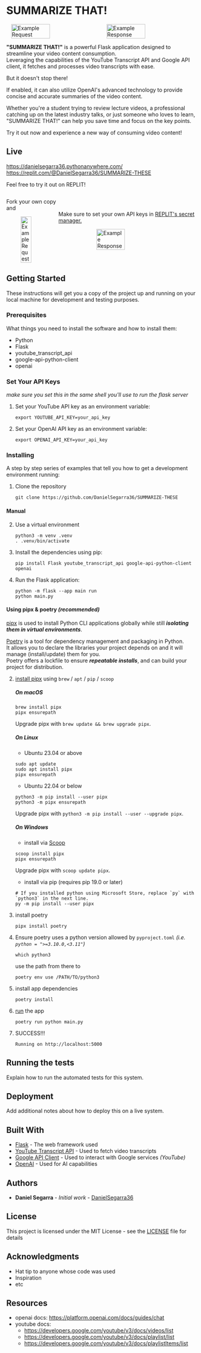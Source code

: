 # SUMMARIZE THAT!

<!-- <div style="display: flex; justify-content: space-around;">
   <img src="/static/exampleRequest.png" alt="Example Request" width="45%">
   <img src="/static/exampleResponse.png" alt="Example Response" width="45%">
</div> -->

<!-- add image in mardown-->
<!-- ![Example Request](/static/exampleRequest.png)
![Example Response](/static/exampleResponse.png) -->

<div style="display: flex; justify-content: space-around; align-items: center;">
   <img src="./static/assets/exampleRequest.png" alt="Example Request" width="45%">
   <img src="./static/assets/exampleResponse.png" alt="Example Response" width="45%">
</div>

**"SUMMARIZE THAT!"** is a powerful Flask application designed to streamline your video content consumption.  
Leveraging the capabilities of the YouTube Transcript API and Google API client, it fetches and processes video transcripts with ease.

But it doesn't stop there!

If enabled, it can also utilize OpenAI's advanced technology to provide concise and accurate summaries of the video content.

Whether you're a student trying to review lecture videos, a professional catching up on the latest industry talks, or just someone who loves to learn, "SUMMARIZE THAT!" can help you save time and focus on the key points.

Try it out now and experience a new way of consuming video content!

## Live

https://danielsegarra36.pythonanywhere.com/  
https://replit.com/@DanielSegarra36/SUMMARIZE-THESE

Feel free to try it out on REPLIT!

<div style="display: flex; justify-content: space-around; align-items: center;">
   <div style="display: flex; flex-direction: column; justify-content: space-around; align-items: center;">
      <p style="display: inline;">Fork your own copy and</p>
      <img style="display: inline;" src="./static/assets/replitFork.png" alt="Example Request" width="45%">
   </div>
   <div style="display: flex; flex-direction: column; justify-content: space-around; align-items: center;">
      <p style="display: inline;">Make sure to set your own API keys in <a href="https://docs.replit.com/programming-ide/workspace-features/secrets">REPLIT's secret manager.</a></p>
      <img style="display: inline;" src="./static/assets/replitSecrets.png" alt="Example Response" width="45%">
   </div>
</div>

## Getting Started

These instructions will get you a copy of the project up and running on your local machine for development and testing purposes.

### Prerequisites

What things you need to install the software and how to install them:

- Python
- Flask
- youtube_transcript_api
- google-api-python-client
- openai

### Set Your API Keys

_make sure you set this in the same shell you'll use to run the flask server_

1. Set your YouTube API key as an environment variable:
   ```
   export YOUTUBE_API_KEY=your_api_key
   ```
2. Set your OpenAI API key as an environment variable:
   ```
   export OPENAI_API_KEY=your_api_key
   ```

### Installing

A step by step series of examples that tell you how to get a development environment running:

1. Clone the repository
   ```
   git clone https://github.com/DanielSegarra36/SUMMARIZE-THESE
   ```

#### Manual

2. Use a virtual environment
   ```
   python3 -m venv .venv
   . .venv/bin/activate
   ```
3. Install the dependencies using pip:
   ```
   pip install Flask youtube_transcript_api google-api-python-client openai
   ```
4. Run the Flask application:
   ```
   python -m flask --app main run
   python main.py
   ```

#### Using pipx & poetry _(recommended)_

[pipx](https://github.com/pypa/pipx#on-macos) is used to install Python CLI applications globally while still **_isolating them in virtual environments_**.

[Poetry](https://python-poetry.org/docs/#installation) is a tool for dependency management and packaging in Python.  
It allows you to declare the libraries your project depends on and it will manage (install/update) them for you.  
Poetry offers a lockfile to ensure **_repeatable installs_**, and can build your project for distribution.

2. [install pipx](https://github.com/pypa/pipx#install-pipx) using `brew` / `apt` / `pip` / `scoop`

   ##### On macOS

   ```
   brew install pipx
   pipx ensurepath
   ```

   Upgrade pipx with `brew update && brew upgrade pipx`.

   ##### On Linux

   - Ubuntu 23.04 or above

   ```
   sudo apt update
   sudo apt install pipx
   pipx ensurepath
   ```

   - Ubuntu 22.04 or below

   ```
   python3 -m pip install --user pipx
   python3 -m pipx ensurepath
   ```

   Upgrade pipx with `python3 -m pip install --user --upgrade pipx`.

   ##### On Windows

   - install via [Scoop](https://scoop.sh/)

   ```
   scoop install pipx
   pipx ensurepath
   ```

   Upgrade pipx with `scoop update pipx`.

   - install via pip (requires pip 19.0 or later)

   ```
   # If you installed python using Microsoft Store, replace `py` with `python3` in the next line.
   py -m pip install --user pipx
   ```

3. install poetry

   ```
   pipx install poetry
   ```

4. Ensure poetry uses a python version allowed by `pyproject.toml` _(i.e. `python = ">=3.10.0,<3.11"`)_

   ```
   which python3
   ```

   use the path from there to

   ```
   poetry env use /PATH/TO/python3
   ```

5. install app dependencies

   ```
   poetry install
   ```

6. [run](https://python-poetry.org/docs/basic-usage/#using-poetry-run) the app

   ```
   poetry run python main.py
   ```

7. SUCCESS!!!

   ```
   Running on http://localhost:5000
   ```

## Running the tests

Explain how to run the automated tests for this system.

## Deployment

Add additional notes about how to deploy this on a live system.

## Built With

- [Flask](http://flask.pocoo.org/) - The web framework used
- [YouTube Transcript API](https://github.com/jdepoix/youtube-transcript-api) - Used to fetch video transcripts
- [Google API Client](https://developers.google.com/api-client-library/python/) - Used to interact with Google services _(YouTube)_
- [OpenAI](https://openai.com/) - Used for AI capabilities

## Authors

- **Daniel Segarra** - _Initial work_ - [DanielSegarra36](https://github.com/DanielSegarra36)

## License

This project is licensed under the MIT License - see the [LICENSE](LICENSE) file for details

## Acknowledgments

- Hat tip to anyone whose code was used
- Inspiration
- etc

## Resources

- openai docs: https://platform.openai.com/docs/guides/chat
- youtube docs:
  - https://developers.google.com/youtube/v3/docs/videos/list
  - https://developers.google.com/youtube/v3/docs/playlist/list
  - https://developers.google.com/youtube/v3/docs/playlistItems/list
